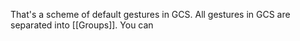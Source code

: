 That's a scheme of default gestures in GCS.
All gestures in GCS are separated into [[Groups]].
You can 